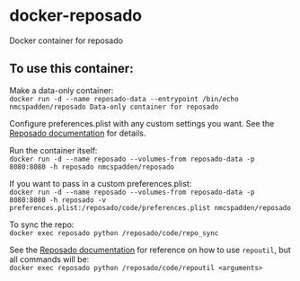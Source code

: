 # docker-reposado
Docker container for reposado

To use this container:
---

Make a data-only container:  
`docker run -d --name reposado-data --entrypoint /bin/echo nmcspadden/reposado Data-only container for reposado`

Configure preferences.plist with any custom settings you want.  See the [Reposado documentation](https://github.com/wdas/reposado/blob/master/docs/reposado_preferences.txt) for details.

Run the container itself:  
`docker run -d --name reposado --volumes-from reposado-data -p 8080:8080 -h reposado nmcspadden/reposado`

If you want to pass in a custom preferences.plist:  
`docker run -d --name reposado --volumes-from reposado-data -p 8080:8080 -h reposado -v preferences.plist:/reposado/code/preferences.plist nmcspadden/reposado`

To sync the repo:  
`docker exec reposado python /reposado/code/repo_sync`

See the [Reposado documentation](https://github.com/wdas/reposado/blob/master/docs/reference.txt) for reference on how to use `repoutil`, but all commands will be:  
`docker exec reposado python /reposado/code/repoutil <arguments>`
